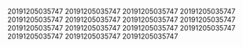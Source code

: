20191205035747
20191205035747
20191205035747
20191205035747
20191205035747
20191205035747
20191205035747
20191205035747
20191205035747
20191205035747
20191205035747
20191205035747
20191205035747
20191205035747
20191205035747
